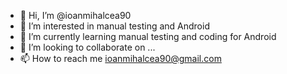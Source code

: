 - 👋 Hi, I’m @ioanmihalcea90
- 👀 I’m interested in manual testing and Android
- 🌱 I’m currently learning manual testing and coding for Android
- 💞️ I’m looking to collaborate on ...
- 📫 How to reach me ioanmihalcea90@gmail.com

<!---
ioanmihalcea90/ioanmihalcea90 is a ✨ special ✨ repository because its `README.md` (this file) appears on your GitHub profile.
You can click the Preview link to take a look at your changes.
--->
